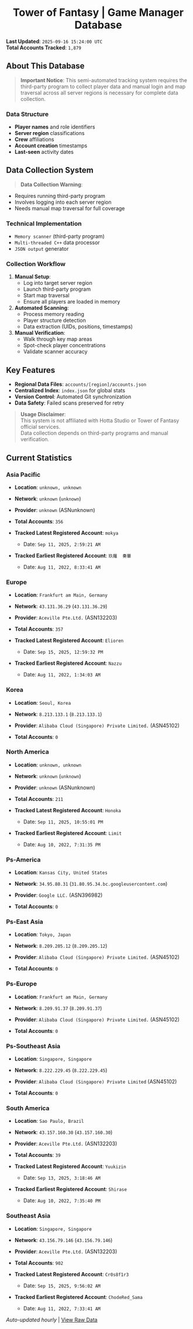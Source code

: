 <h1 align='center'>Tower of Fantasy | Game Manager Database</h1>

**Last Updated**: `2025-09-16 15:24:00 UTC`  
**Total Accounts Tracked**: `1,879`  

## About This Database

> **Important Notice**: This semi-automated tracking system requires the third-party program to collect player data and manual login and map traversal across all server regions is necessary for complete data collection.

### Data Structure
- **Player names** and role identifiers  
- **Server region** classifications  
- **Crew** affiliations  
- **Account creation** timestamps  
- **Last-seen** activity dates  

## Data Collection System

> **Data Collection Warning**:  
- Requires running third-party program  
- Involves logging into each server region  
- Needs manual map traversal for full coverage  

### Technical Implementation
- `Memory scanner` (third-party program)  
- `Multi-threaded C++` data processor  
- `JSON output` generator  

### Collection Workflow
1. **Manual Setup**:  
   - Log into target server region  
   - Launch third-party program  
   - Start map traversal  
   - Ensure all players are loaded in memory  
2. **Automated Scanning**:  
   - Process memory reading  
   - Player structure detection  
   - Data extraction (UIDs, positions, timestamps)  
3. **Manual Verification**:  
   - Walk through key map areas  
   - Spot-check player concentrations  
   - Validate scanner accuracy  

## Key Features
- **Regional Data Files**: `accounts/[region]/accounts.json`  
- **Centralized Index**: `index.json` for global stats  
- **Version Control**: Automated Git synchronization  
- **Data Safety**: Failed scans preserved for retry  

> **Usage Disclaimer**:  
This system is not affiliated with Hotta Studio or Tower of Fantasy official services.  
Data collection depends on third-party programs and manual verification.

## Current Statistics

### Asia Pacific

- **Location**: `unknown, unknown`  
- **Network**: `unknown` (`unknown`)  
- **Provider**: `unknown` (ASNunknown)  

- **Total Accounts**: `356`  
- **Tracked Latest Registered Account**: `mokya`  
  - Date: `Sep 11, 2025, 2:59:21 AM`  
- **Tracked Earliest Registered Account**: `玖薙  奏華`  
  - Date: `Aug 11, 2022, 8:33:41 AM`  

### Europe

- **Location**: `Frankfurt am Main, Germany`  
- **Network**: `43.131.36.29` (`43.131.36.29`)  
- **Provider**: `Aceville Pte.Ltd.` (ASN132203)  

- **Total Accounts**: `357`  
- **Tracked Latest Registered Account**: `Elioren`  
  - Date: `Sep 15, 2025, 12:59:32 PM`  
- **Tracked Earliest Registered Account**: `Nazzu`  
  - Date: `Aug 11, 2022, 1:34:03 AM`  

### Korea

- **Location**: `Seoul, Korea`  
- **Network**: `8.213.133.1` (`8.213.133.1`)  
- **Provider**: `Alibaba Cloud (Singapore) Private Limited.` (ASN45102)  

- **Total Accounts**: `0`  

### North America

- **Location**: `unknown, unknown`  
- **Network**: `unknown` (`unknown`)  
- **Provider**: `unknown` (ASNunknown)  

- **Total Accounts**: `211`  
- **Tracked Latest Registered Account**: `Honoka`  
  - Date: `Sep 11, 2025, 10:55:01 PM`  
- **Tracked Earliest Registered Account**: `Limit`  
  - Date: `Aug 10, 2022, 7:31:35 PM`  

### Ps-America

- **Location**: `Kansas City, United States`  
- **Network**: `34.95.80.31` (`31.80.95.34.bc.googleusercontent.com`)  
- **Provider**: `Google LLC.` (ASN396982)  

- **Total Accounts**: `0`  

### Ps-East Asia

- **Location**: `Tokyo, Japan`  
- **Network**: `8.209.205.12` (`8.209.205.12`)  
- **Provider**: `Alibaba Cloud (Singapore) Private Limited.` (ASN45102)  

- **Total Accounts**: `0`  

### Ps-Europe

- **Location**: `Frankfurt am Main, Germany`  
- **Network**: `8.209.91.37` (`8.209.91.37`)  
- **Provider**: `Alibaba Cloud (Singapore) Private Limited.` (ASN45102)  

- **Total Accounts**: `0`  

### Ps-Southeast Asia

- **Location**: `Singapore, Singapore`  
- **Network**: `8.222.229.45` (`8.222.229.45`)  
- **Provider**: `Alibaba Cloud (Singapore) Private Limited` (ASN45102)  

- **Total Accounts**: `0`  

### South America

- **Location**: `Sao Paulo, Brazil`  
- **Network**: `43.157.160.30` (`43.157.160.30`)  
- **Provider**: `Aceville Pte.Ltd.` (ASN132203)  

- **Total Accounts**: `39`  
- **Tracked Latest Registered Account**: `Yuukizin`  
  - Date: `Sep 13, 2025, 3:18:46 AM`  
- **Tracked Earliest Registered Account**: `Shirase `  
  - Date: `Aug 10, 2022, 7:35:40 PM`  

### Southeast Asia

- **Location**: `Singapore, Singapore`  
- **Network**: `43.156.79.146` (`43.156.79.146`)  
- **Provider**: `Aceville Pte.Ltd.` (ASN132203)  

- **Total Accounts**: `902`  
- **Tracked Latest Registered Account**: `Cr0s8f1r3`  
  - Date: `Sep 15, 2025, 9:56:02 AM`  
- **Tracked Earliest Registered Account**: `ChodeRed_Sama`  
  - Date: `Aug 11, 2022, 7:33:41 AM`  


*Auto-updated hourly* | [View Raw Data](https://github.com/soevielofficial/tofgm-database)